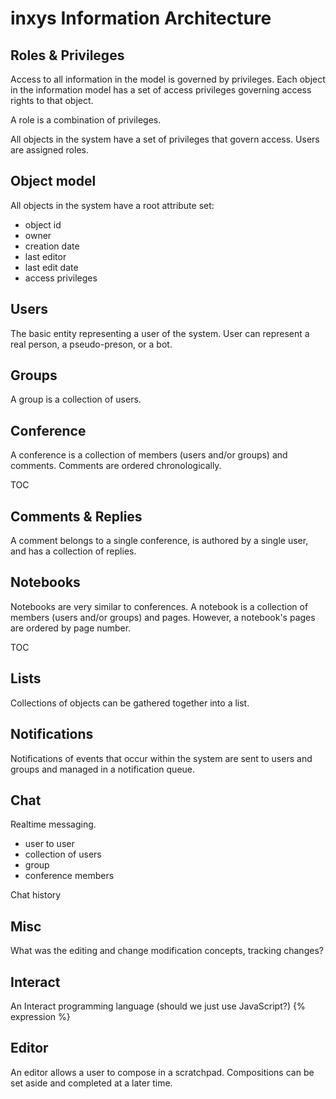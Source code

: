 # inxys Information Architecture

## Roles & Privileges

Access to all information in the model is governed by privileges. Each object in the information model has a set of access privileges governing access rights to that object.

A role is a combination of privileges.

All objects in the system have a set of privileges that govern access. Users are assigned roles.

## Object model

All objects in the system have a root attribute set:
+ object id
+ owner
+ creation date
+ last editor
+ last edit date
+ access privileges

## Users

The basic entity representing a user of the system. User can represent a real person, a pseudo-preson, or a bot.

## Groups

A group is a collection of users.

## Conference

A conference is a collection of members (users and/or groups) and comments. Comments are ordered chronologically.

TOC

## Comments & Replies

A comment belongs to a single conference, is authored by a single user, and has a collection of replies.

## Notebooks

Notebooks are very similar to conferences. A notebook is a collection of members (users and/or groups) and pages. However, a notebook's pages are ordered by page number.

TOC

## Lists

Collections of objects can be gathered together into a list.

## Notifications

Notifications of events that occur within the system are sent to users and groups and managed in a notification queue.

## Chat

Realtime messaging.

 - user to user
 - collection of users
 - group
 - conference members

Chat history

## Misc

What was the editing and change modification concepts, tracking changes?

## Interact

An Interact programming language (should we just use JavaScript?)
{% expression %}

## Editor

An editor allows a user to compose in a scratchpad. Compositions can be set aside and completed at a later time.
